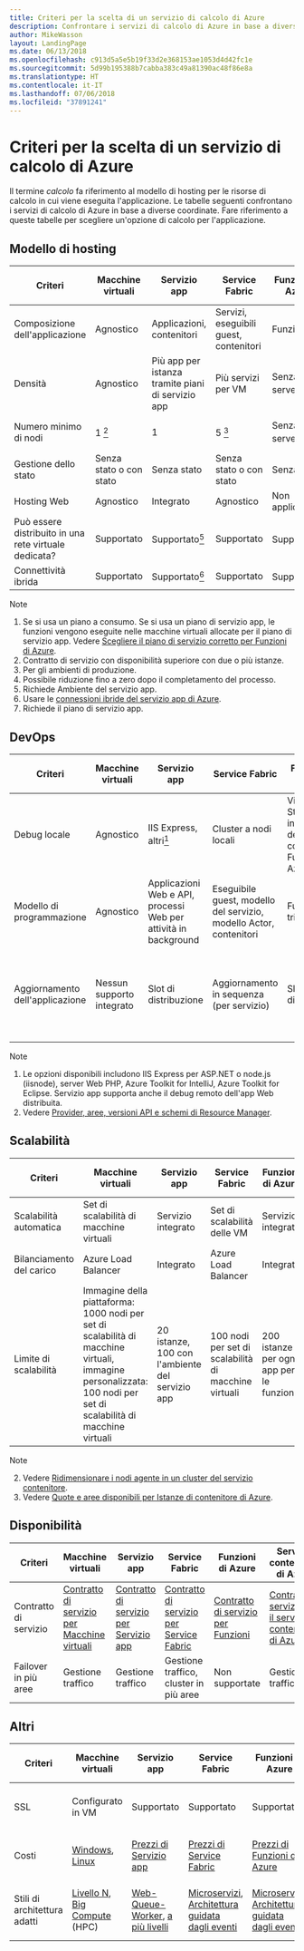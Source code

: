 ```yaml
---
title: Criteri per la scelta di un servizio di calcolo di Azure
description: Confrontare i servizi di calcolo di Azure in base a diverse coordinate
author: MikeWasson
layout: LandingPage
ms.date: 06/13/2018
ms.openlocfilehash: c913d5a5e5b19f33d2e368153ae1053d4d42fc1e
ms.sourcegitcommit: 5d99b195388b7cabba383c49a81390ac48f86e8a
ms.translationtype: HT
ms.contentlocale: it-IT
ms.lasthandoff: 07/06/2018
ms.locfileid: "37891241"
---
```

# <a name="criteria-for-choosing-an-azure-compute-service"></a>Criteri per la scelta di un servizio di calcolo di Azure

Il termine *calcolo* fa riferimento al modello di hosting per le risorse di calcolo in cui viene eseguita l'applicazione. Le tabelle seguenti confrontano i servizi di calcolo di Azure in base a diverse coordinate. Fare riferimento a queste tabelle per scegliere un'opzione di calcolo per l'applicazione.

## <a name="hosting-model"></a>Modello di hosting

| Criteri | Macchine virtuali | Servizio app | Service Fabric | Funzioni di Azure | Servizio contenitore di Azure | Istanze di contenitore | Azure Batch |
|----------|-----------------|-------------|----------------|-----------------|-------------------------|----------------|-------------|
| Composizione dell'applicazione | Agnostico | Applicazioni, contenitori | Servizi, eseguibili guest, contenitori | Funzioni | Contenitori | Contenitori | Scheduled jobs  |
| Densità | Agnostico | Più app per istanza tramite piani di servizio app | Più servizi per VM | Senza server <a href="#note1"><sup>1</sup></a> | Più contenitori per VM |Nessuna istanza dedicata | Più app per VM |
| Numero minimo di nodi | 1 <a href="#note2"><sup>2</sup></a>  | 1 | 5 <a href="#note3"><sup>3</sup></a> | Senza server <a href="#note1"><sup>1</sup></a> | 3 | Nessun nodo dedicato | 1 <a href="#note4"><sup>4</sup></a> |
| Gestione dello stato | Senza stato o con stato | Senza stato | Senza stato o con stato | Senza stato | Senza stato o con stato | Senza stato | Senza stato |
| Hosting Web | Agnostico | Integrato | Agnostico | Non applicabile | Agnostico | Agnostico | No  |
| Può essere distribuito in una rete virtuale dedicata? | Supportato | Supportato<a href="#note5"><sup>5</sup></a> | Supportato | Supportato<a href="#note5"><sup>5</sup></a> | Supportato | Non supportate | Supportato |
| Connettività ibrida | Supportato | Supportato<a href="#note6"><sup>6</sup></a>  | Supportato | Supportato<a href="#node7"><sup>7</sup></a> | Supportato | Non supportate | Supportato |

Note

1. <span id="note1">Se si usa un piano a consumo. Se si usa un piano di servizio app, le funzioni vengono eseguite nelle macchine virtuali allocate per il piano di servizio app. Vedere [Scegliere il piano di servizio corretto per Funzioni di Azure][function-plans].</span>
2. <span id="note2">Contratto di servizio con disponibilità superiore con due o più istanze.</span>
3. <span id="note3">Per gli ambienti di produzione.</span>
4. <span id="note4">Possibile riduzione fino a zero dopo il completamento del processo.</span>
5. <span id="note5">Richiede Ambiente del servizio app.</span>
6. <span id="note6">Usare le [connessioni ibride del servizio app di Azure][app-service-hybrid].</span>
7. <span id="note7">Richiede il piano di servizio app.</span>

## <a name="devops"></a>DevOps

| Criteri | Macchine virtuali | Servizio app | Service Fabric | Funzioni di Azure | Servizio contenitore di Azure | Istanze di contenitore | Azure Batch |
|----------|-----------------|-------------|----------------|-----------------|-------------------------|----------------|-------------|
| Debug locale | Agnostico | IIS Express, altri<a href="#note1b"><sup>1</sup></a> | Cluster a nodi locali | Visual Studio o interfaccia della riga di comando di Funzioni di Azure | Runtime del contenitore locale | Runtime del contenitore locale | Non supportate |
| Modello di programmazione | Agnostico | Applicazioni Web e API, processi Web per attività in background | Eseguibile guest, modello del servizio, modello Actor, contenitori | Funzioni con trigger | Agnostico | Agnostico | Applicazione della riga di comando |
| Aggiornamento dell'applicazione | Nessun supporto integrato | Slot di distribuzione | Aggiornamento in sequenza (per servizio) | Slot di distribuzione | Dipende dall'agente di orchestrazione. La maggior parte supporta gli aggiornamenti in sequenza | Aggiornare l'immagine del contenitore | Non applicabile |

Note

1. <span id="note1b">Le opzioni disponibili includono IIS Express per ASP.NET o node.js (iisnode), server Web PHP, Azure Toolkit for IntelliJ, Azure Toolkit for Eclipse. Servizio app supporta anche il debug remoto dell'app Web distribuita.</span>
2. <span id="note2b">Vedere [Provider, aree, versioni API e schemi di Resource Manager][resource-manager-supported-services].</span> 


## <a name="scalability"></a>Scalabilità

| Criteri | Macchine virtuali | Servizio app | Service Fabric | Funzioni di Azure | Servizio contenitore di Azure | Istanze di contenitore | Azure Batch |
|----------|-----------------|-------------|----------------|-----------------|-------------------------|----------------|-------------|
| Scalabilità automatica | Set di scalabilità di macchine virtuali | Servizio integrato | Set di scalabilità delle VM | Servizio integrato | Non supportate | Non supportate | N/D |
| Bilanciamento del carico | Azure Load Balancer | Integrato | Azure Load Balancer | Integrato | Azure Load Balancer |  Nessun supporto integrato | Azure Load Balancer |
| Limite di scalabilità | Immagine della piattaforma: 1000 nodi per set di scalabilità di macchine virtuali, immagine personalizzata: 100 nodi per set di scalabilità di macchine virtuali | 20 istanze, 100 con l'ambiente del servizio app | 100 nodi per set di scalabilità di macchine virtuali | 200 istanze per ogni app per le funzioni | 100 <a href="#note2c"><sup>1</sup></a> |20 gruppi di contenitori per sottoscrizione per impostazione predefinita. Contattare il servizio clienti per aumentare il limite. <a href="#note3c"><sup>2</sup></a> | Limite di 20 core per impostazione predefinita. Contattare il servizio clienti per aumentare il limite. |

Note

2. <span id="note1c">Vedere [Ridimensionare i nodi agente in un cluster del servizio contenitore][scale-acs]</span>.
3. <span id="note2c">Vedere [Quote e aree disponibili per Istanze di contenitore di Azure](/azure/container-instances/container-instances-quotas).</span>


## <a name="availability"></a>Disponibilità

| Criteri | Macchine virtuali | Servizio app | Service Fabric | Funzioni di Azure | Servizio contenitore di Azure | Istanze di contenitore | Azure Batch |
|----------|-----------------|-------------|----------------|-----------------|-------------------------|----------------|-------------|
| Contratto di servizio | [Contratto di servizio per Macchine virtuali][sla-vm] | [Contratto di servizio per Servizio app][sla-app-service] | [Contratto di servizio per Service Fabric][sla-sf] | [Contratto di servizio per Funzioni][sla-functions] | [Contratto di servizio per il servizio contenitore di Azure][sla-acs] | [Contratto di servizio per le istanze di contenitore](https://azure.microsoft.com/support/legal/sla/container-instances/) | [Contratto di servizio per Azure Batch][sla-batch] |
| Failover in più aree | Gestione traffico | Gestione traffico | Gestione traffico, cluster in più aree | Non supportate  | Gestione traffico | Non supportate | Non supportato |

## <a name="other"></a>Altri

| Criteri | Macchine virtuali | Servizio app | Service Fabric | Funzioni di Azure | Servizio contenitore di Azure | Istanze di contenitore | Azure Batch |
|----------|-----------------|-------------|----------------|-----------------|-------------------------|----------------|-------------|
| SSL | Configurato in VM | Supportato | Supportato  | Supportato | Configurato in VM | Supportato con un contenitore collaterale | Supportato |
| Costi | [Windows][cost-windows-vm], [Linux][cost-linux-vm] | [Prezzi di Servizio app][cost-app-service] | [Prezzi di Service Fabric][cost-service-fabric] | [Prezzi di Funzioni di Azure][cost-functions] | [Prezzi del servizio contenitore di Azure][cost-acs] | [Prezzi delle istanze di contenitore](https://azure.microsoft.com/pricing/details/container-instances/) | [Prezzi di Azure Batch][cost-batch]
| Stili di architettura adatti | [Livello N][n-tier], [Big Compute][big-compute] (HPC) | [Web-Queue-Worker][w-q-w], [a più livelli][n-tier] | [Microservizi][microservices], [Architettura guidata dagli eventi][event-driven] | [Microservizi][microservices], [Architettura guidata dagli eventi][event-driven] | [Microservizi][microservices], [Architettura guidata dagli eventi][event-driven] | [Microservizi][microservices], automazione delle attività, processi batch  | [Big Compute][big-compute] (HPC) |

[cost-linux-vm]: https://azure.microsoft.com/pricing/details/virtual-machines/linux/
[cost-windows-vm]: https://azure.microsoft.com/pricing/details/virtual-machines/windows/
[cost-app-service]: https://azure.microsoft.com/pricing/details/app-service/
[cost-service-fabric]: https://azure.microsoft.com/pricing/details/service-fabric/
[cost-functions]: https://azure.microsoft.com/pricing/details/functions/
[cost-acs]: https://azure.microsoft.com/pricing/details/container-service/
[cost-batch]: https://azure.microsoft.com/pricing/details/batch/

[function-plans]: /azure/azure-functions/functions-scale
[sla-acs]: https://azure.microsoft.com/support/legal/sla/container-service/
[sla-app-service]: https://azure.microsoft.com/support/legal/sla/app-service/
[sla-batch]: https://azure.microsoft.com/support/legal/sla/batch/
[sla-functions]: https://azure.microsoft.com/support/legal/sla/functions/
[sla-sf]: https://azure.microsoft.com/support/legal/sla/service-fabric/
[sla-vm]: https://azure.microsoft.com/support/legal/sla/virtual-machines/

[resource-manager-supported-services]: /azure/azure-resource-manager/resource-manager-supported-services
[scale-acs]: /azure/container-service/kubernetes/container-service-scale#scaling-considerations

[n-tier]: ../architecture-styles/n-tier.md
[w-q-w]: ../architecture-styles/web-queue-worker.md
[microservices]: ../architecture-styles/microservices.md
[event-driven]: ../architecture-styles/event-driven.md
[big-date]: ../architecture-styles/big-data.md
[big-compute]: ../architecture-styles/big-compute.md

[app-service-hybrid]: /azure/app-service/app-service-hybrid-connections
